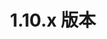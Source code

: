 ---
title: 1.10.x 版本
description:  1.10 版本及其相关补丁发布的公告。
weight: 19
list_by_publishdate: true
layout: release-grid
decoration: dot
---